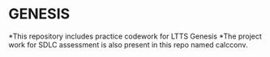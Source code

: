 # GENESIS
*This repository includes practice codework for LTTS Genesis
*The project work for SDLC assessment is also present in this repo named calcconv.
